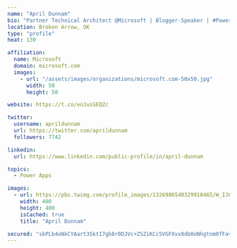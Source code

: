 ```yaml
---
name: "April Dunnam"
bio: "Partner Technical Architect @Microsoft | Blogger-Speaker | #PowerApps, #PowerAutomate, #Office365, #SharePoint | #WIT | #Karaoke Queen"
location: Broken Arrow, OK
type: "profile"
heat: 139

affiliation:
  name: Microsoft
  domain: microsoft.com
  images:
    - url: "/assets/images/organizations/microsoft.com-50x50.jpg"
      width: 50
      height: 50

website: https://t.co/enJuiGEQZc

twitter:
  username: aprildunnam
  url: https://twitter.com/aprildunnam
  followers: 7742

linkedin:
  url: https://www.linkedin.com/public-profile/in/april-dunnam

topics:
  - Power Apps

images:
  - url: https://pbs.twimg.com/profile_images/1326986540329918465/W_IJ6Ih2_400x400.jpg
    width: 400
    height: 400
    isCached: true
    title: "April Dunnam"

secured: "skPLb4oNkCYAart3SktI7gb8r0DJVc+ZSZiKCc5VGFXvx8db0oNhgtnm0fFavz3H5J+XHwZA7ljRStD3tDSxfkYte/ATE3mnfD3mgE4Ya5YKf3DxPZkV6XZrtvC1ZjjyucAQnstkkavZdM1u/KDmCOC+hWpwDH1sMRuRZVBDBq4W9H8uDrIc1cFjyRmuGkdbcJtJzsXdi3I7He5c5AWP0tx2o6n/O9vhH29pV8apJp0v24Il+pSPNJFXZKXItQRDOOAJZnIzZ36bQN5kFY2MU2wTexw7YlISjbzjZeNxL+hMCELzFJr/KAZnVKJ6zg2qMBI3WG6jPvhvNCwVxKJEAkTQ49prBxl/9R2r6dwOTAsKdeIyP0tQgDFn+4zlEYSPvw+aoEPxwPEUtUUT9yvj8YJ0lcpDJooAXVWA9SiLa8c=;XlLDmJiZE7hrR56ycaApFw=="
---
```


